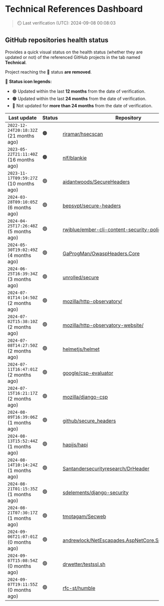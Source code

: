 
# Technical References Dashboard

> :timer_clock: Last verification (UTC): 2024-09-08 00:08:03

## GitHub repositories health status

Provides a quick visual status on the health status (whether they are updated or not) of the referenced GitHub projects in the tab named **Technical**.

Project reaching the :red_circle: status **are removed**.

:speech_balloon: **Status icon legends:**

* :green_circle: Updated within the last **12 months** from the date of verification.
* :orange_circle: Updated within the last **24 months** from the date of verification.
* :red_circle: Not updated for **more than 24 months** from the date of verification.

| Last update | Status | Repository |
| --- | --- | --- |
| `2022-12-24T20:18:32Z` (21 months ago) | :orange_circle: | [riramar/hsecscan](https://github.com/riramar/hsecscan) |
| `2023-05-22T21:11:40Z` (16 months ago) | :orange_circle: | [nlf/blankie](https://github.com/nlf/blankie) |
| `2023-11-17T09:59:27Z` (10 months ago) | :green_circle: | [aidantwoods/SecureHeaders](https://github.com/aidantwoods/SecureHeaders) |
| `2024-03-28T09:10:05Z` (6 months ago) | :green_circle: | [bepsvpt/secure-headers](https://github.com/bepsvpt/secure-headers) |
| `2024-04-25T17:26:48Z` (5 months ago) | :green_circle: | [rwjblue/ember-cli-content-security-policy/](https://github.com/rwjblue/ember-cli-content-security-policy/) |
| `2024-05-30T19:02:49Z` (4 months ago) | :green_circle: | [GaProgMan/OwaspHeaders.Core](https://github.com/GaProgMan/OwaspHeaders.Core) |
| `2024-06-25T16:39:34Z` (3 months ago) | :green_circle: | [unrolled/secure](https://github.com/unrolled/secure) |
| `2024-07-01T14:14:50Z` (2 months ago) | :green_circle: | [mozilla/http-observatory/](https://github.com/mozilla/http-observatory/) |
| `2024-07-02T15:38:10Z` (2 months ago) | :green_circle: | [mozilla/http-observatory-website/](https://github.com/mozilla/http-observatory-website/) |
| `2024-07-08T14:27:50Z` (2 months ago) | :green_circle: | [helmetjs/helmet](https://github.com/helmetjs/helmet) |
| `2024-07-11T16:47:01Z` (2 months ago) | :green_circle: | [google/csp-evaluator](https://github.com/google/csp-evaluator) |
| `2024-07-15T16:21:17Z` (2 months ago) | :green_circle: | [mozilla/django-csp](https://github.com/mozilla/django-csp) |
| `2024-08-09T16:39:06Z` (1 months ago) | :green_circle: | [github/secure_headers](https://github.com/github/secure_headers) |
| `2024-08-13T15:52:44Z` (1 months ago) | :green_circle: | [hapijs/hapi](https://github.com/hapijs/hapi) |
| `2024-08-14T10:14:24Z` (1 months ago) | :green_circle: | [Santandersecurityresearch/DrHeader](https://github.com/Santandersecurityresearch/DrHeader) |
| `2024-08-21T01:15:35Z` (1 months ago) | :green_circle: | [sdelements/django-security](https://github.com/sdelements/django-security) |
| `2024-08-21T07:30:17Z` (1 months ago) | :green_circle: | [tmotagam/Secweb](https://github.com/tmotagam/Secweb) |
| `2024-09-06T21:07:01Z` (0 months ago) | :green_circle: | [andrewlock/NetEscapades.AspNetCore.SecurityHeaders](https://github.com/andrewlock/NetEscapades.AspNetCore.SecurityHeaders) |
| `2024-09-07T15:08:54Z` (0 months ago) | :green_circle: | [drwetter/testssl.sh](https://github.com/drwetter/testssl.sh) |
| `2024-09-07T19:11:55Z` (0 months ago) | :green_circle: | [rfc-st/humble](https://github.com/rfc-st/humble) |

